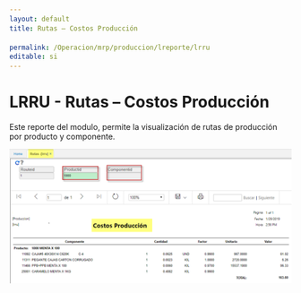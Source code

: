 ```yaml
---
layout: default
title: Rutas – Costos Producción  

permalink: /Operacion/mrp/produccion/lreporte/lrru
editable: si
---
```


# LRRU - Rutas – Costos Producción

Este reporte del modulo, permite la visualización de rutas de producción por producto y componente.  


![](lrru1.png)




